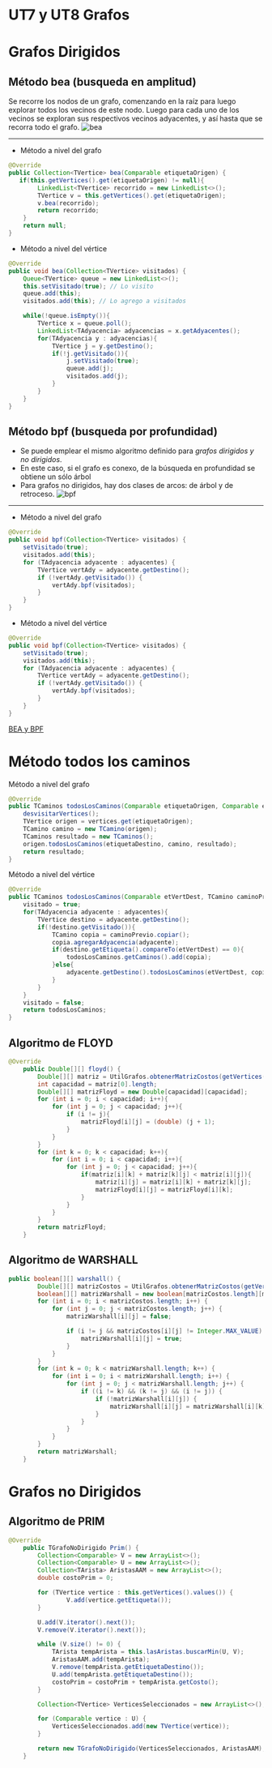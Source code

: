 # UT7 y UT8 Grafos

# Grafos Dirigidos
## Método bea (busqueda en amplitud)
Se recorre los nodos de un grafo, comenzando en la raíz para luego explorar todos los vecinos de este nodo.
Luego para cada uno de los vecinos se exploran sus respectivos vecinos adyacentes, y así hasta que se recorra todo el grafo. 
![bea](assets/BusquedaEnAmplitud.png)
***
- Método a nivel del grafo
```java
@Override
public Collection<TVertice> bea(Comparable etiquetaOrigen) {
   if(this.getVertices().get(etiquetaOrigen) != null){
        LinkedList<TVertice> recorrido = new LinkedList<>();
        TVertice v = this.getVertices().get(etiquetaOrigen);
        v.bea(recorrido);
        return recorrido;
    }
    return null;
}
```
- Método a nivel del vértice
```java
@Override
public void bea(Collection<TVertice> visitados) {
    Queue<TVertice> queue = new LinkedList<>();
    this.setVisitado(true); // Lo visito
    queue.add(this);
    visitados.add(this); // Lo agrego a visitados

    while(!queue.isEmpty()){
        TVertice x = queue.poll();
        LinkedList<TAdyacencia> adyacencias = x.getAdyacentes();
        for(TAdyacencia y : adyacencias){
            TVertice j = y.getDestino();
            if(!j.getVisitado()){
                j.setVisitado(true);
                queue.add(j);
                visitados.add(j);
            }
        }
    }
}
```
## Método bpf (busqueda por profundidad)
- Se puede emplear el mismo algoritmo definido para *grafos dirigidos y no dirigidos*.
- En este caso, si el grafo es conexo, de la búsqueda en profundidad se obtiene un sólo árbol
- Para grafos no dirigidos, hay dos clases de arcos: de árbol y de retroceso.
![bpf](assets/BusquedaProfundidad.png)
***
- Método a nivel del grafo
```java
@Override
public void bpf(Collection<TVertice> visitados) {
    setVisitado(true);
    visitados.add(this);
    for (TAdyacencia adyacente : adyacentes) {
        TVertice vertAdy = adyacente.getDestino();
        if (!vertAdy.getVisitado()) {
            vertAdy.bpf(visitados);
        }
    }
}
```
- Método a nivel del vértice 
```java
@Override
public void bpf(Collection<TVertice> visitados) {
    setVisitado(true);
    visitados.add(this);
    for (TAdyacencia adyacente : adyacentes) {
        TVertice vertAdy = adyacente.getDestino();
        if (!vertAdy.getVisitado()) {
            vertAdy.bpf(visitados);
        }
    }
}
```
[BEA y BPF](https://www.encora.com/es/blog/dfs-vs-bfs)

# Método todos los caminos
Método a nivel del grafo
```java
@Override
public TCaminos todosLosCaminos(Comparable etiquetaOrigen, Comparable etiquetaDestino) {
    desvisitarVertices();
    TVertice origen = vertices.get(etiquetaOrigen);
    TCamino camino = new TCamino(origen);
    TCaminos resultado = new TCaminos();
    origen.todosLosCaminos(etiquetaDestino, camino, resultado);
    return resultado;
}
```

Método a nivel del vértice
```java
@Override
public TCaminos todosLosCaminos(Comparable etVertDest, TCamino caminoPrevio, TCaminos todosLosCaminos) {
    visitado = true;
    for(TAdyacencia adyacente : adyacentes){
        TVertice destino = adyacente.getDestino();
        if(!destino.getVisitado()){
            TCamino copia = caminoPrevio.copiar();
            copia.agregarAdyacencia(adyacente);
            if(destino.getEtiqueta().compareTo(etVertDest) == 0){
                todosLosCaminos.getCaminos().add(copia);
            }else{
                adyacente.getDestino().todosLosCaminos(etVertDest, copia, todosLosCaminos);
            }
        }
    }
    visitado = false;
    return todosLosCaminos;
}
```
## Algoritmo de FLOYD
```java
@Override
    public Double[][] floyd() {
        Double[][] matriz = UtilGrafos.obtenerMatrizCostos(getVertices());
        int capacidad = matriz[0].length;
        Double[][] matrizFloyd = new Double[capacidad][capacidad];
        for (int i = 0; i < capacidad; i++){
            for (int j = 0; j < capacidad; j++){
                if (i != j){
                    matrizFloyd[i][j] = (double) (j + 1);
                }
            }
        }
        for (int k = 0; k < capacidad; k++){
            for (int i = 0; i < capacidad; i++){
                for (int j = 0; j < capacidad; j++){
                    if(matriz[i][k] + matriz[k][j] < matriz[i][j]){
                        matriz[i][j] = matriz[i][k] + matriz[k][j];
                        matrizFloyd[i][j] = matrizFloyd[i][k];
                    }
                }
            }
        }
        return matrizFloyd;
    }
```

## Algoritmo de WARSHALL
```java
public boolean[][] warshall() {
        Double[][] matrizCostos = UtilGrafos.obtenerMatrizCostos(getVertices());
        boolean[][] matrizWarshall = new boolean[matrizCostos.length][matrizCostos.length];
        for (int i = 0; i < matrizCostos.length; i++) {
            for (int j = 0; j < matrizCostos.length; j++) {
                matrizWarshall[i][j] = false;

                if (i != j && matrizCostos[i][j] != Integer.MAX_VALUE) {
                    matrizWarshall[i][j] = true;
                }
            }
        }
        for (int k = 0; k < matrizWarshall.length; k++) {
            for (int i = 0; i < matrizWarshall.length; i++) {
                for (int j = 0; j < matrizWarshall.length; j++) {
                    if ((i != k) && (k != j) && (i != j)) {
                        if (!matrizWarshall[i][j]) {
                            matrizWarshall[i][j] = matrizWarshall[i][k] && matrizWarshall[k][j];
                        }
                    }
                }
            }
        }
        return matrizWarshall;
    }
```
# Grafos no Dirigidos

## Algoritmo de PRIM
```java
@Override
    public TGrafoNoDirigido Prim() {
        Collection<Comparable> V = new ArrayList<>();
        Collection<Comparable> U = new ArrayList<>();
        Collection<TArista> AristasAAM = new ArrayList<>();
        double costoPrim = 0;

        for (TVertice vertice : this.getVertices().values()) {
                V.add(vertice.getEtiqueta());
        }

        U.add(V.iterator().next());
        V.remove(V.iterator().next());

        while (V.size() != 0) {
            TArista tempArista = this.lasAristas.buscarMin(U, V);
            AristasAAM.add(tempArista);
            V.remove(tempArista.getEtiquetaDestino());
            U.add(tempArista.getEtiquetaDestino());
            costoPrim = costoPrim + tempArista.getCosto();
        }

        Collection<TVertice> VerticesSeleccionados = new ArrayList<>();

        for (Comparable vertice : U) {
            VerticesSeleccionados.add(new TVertice(vertice));
        }

        return new TGrafoNoDirigido(VerticesSeleccionados, AristasAAM);
    }
```
